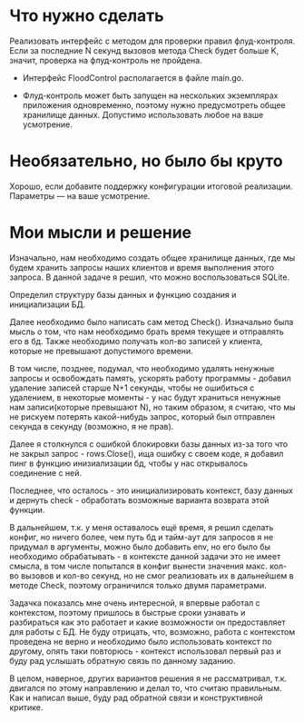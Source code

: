 
# Что нужно сделать

Реализовать интерфейс с методом для проверки правил флуд-контроля. Если за последние N секунд вызовов метода Check будет больше K, значит, проверка на флуд-контроль не пройдена.

- Интерфейс FloodControl располагается в файле main.go.

- Флуд-контроль может быть запущен на нескольких экземплярах приложения одновременно, поэтому нужно предусмотреть общее хранилище данных. Допустимо использовать любое на ваше усмотрение. 

# Необязательно, но было бы круто

Хорошо, если добавите поддержку конфигурации итоговой реализации. Параметры — на ваше усмотрение.

# Мои мысли и решение

Изначально, нам необходимо создать общее хранилище данных, где мы будем хранить запросы наших клиентов и время выполнения этого запроса. В данной задаче я решил, что можно воспользоваться SQLite.

Определил структуру базы данных и функцию создания и инициализации БД.

Далее необходимо было написать сам метод Check(). Изначально была мысль о том, что нам необходимо брать время текущее и отправлять его в бд. Также необходимо получать кол-во записей у клиента, которые не превышают допустимого времени.

В том числе, позднее, подумал, что необходимо удалять ненужные запросы и освобождать память, ускорять работу программы - добавил удаление записей старше N+1 секунды, чтобы не ошибиться с удалением, в некоторые моменты - у нас будут храниться ненужные нам записи(которые превышают N), но таким образом, я считаю, что мы не рискуем потерять какой-нибудь запрос, который был отправлен секунда в секунду (возможно, я не прав).

Далее я столкнулся с ошибкой блокировки базы данных из-за того что не закрыл запрос - rows.Close(), ища ошибку с своем коде, я добавил пинг в функцию инизиализации бд, чтобы у нас открывалось соединение с ней.

Последнее, что осталось - это инициализировать контекст, базу данных и дернуть check - обработать возможные варианта возврата этой функции.

В дальнейшем, т.к. у меня оставалось ещё время, я решил сделать конфиг, но ничего более, чем путь бд и тайм-аут для запросов я не придумал в аргументы, можно было добавить env, но его было бы необходимо обрабатывать - в контексте данной задачи это не имеет смысла, в том числе попытался в конфиг вынести значения макс. кол-во вызовов и кол-во секунд, но не смог реализовать их в дальнейшем в методе Check, поэтому ограничился только двумя параметрами. 

Задачка показалсь мне очень интересной, я впервые работал с контекстом, поэтому пришлось в быстрые сроки узнавать и разбираться как это работает и какие возможности он предоставляет для работы с БД. Не буду отрицать, что, возможно, работа с контекстом проведена не верно и необходимо было использовать контекст по другому, опять таки повторюсь - контекст использовал первый раз и буду рад услышать обратную связь по данному заданию.

В целом, наверное, других вариантов решения я не рассматривал, т.к. двигался по этому направлению и делал то, что считаю правильным. Как и написал выше, буду рад обратной связи и конструктивной критике.
